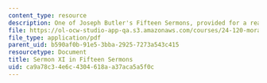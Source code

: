 ```yaml
---
content_type: resource
description: One of Joseph Butler's Fifteen Sermons, provided for a reading assignment.
file: https://ol-ocw-studio-app-qa.s3.amazonaws.com/courses/24-120-moral-psychology-spring-2009/ca9a78c34e6c4304618aa37aca5a5f0c_MIT24_120s09_read01.pdf
file_type: application/pdf
parent_uid: b590af0b-91e5-3bba-2925-7273a543c415
resourcetype: Document
title: Sermon XI in Fifteen Sermons
uid: ca9a78c3-4e6c-4304-618a-a37aca5a5f0c
---
```

